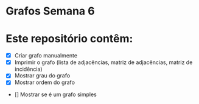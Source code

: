 # Grafos Semana 6

# Este repositório contêm:

- [x] Criar grafo manualmente
- [x] Imprimir o grafo (lista de adjacências, matriz de adjacências, matriz de incidência)
- [x] Mostrar grau do grafo
- [x] Mostrar ordem do grafo
- [] Mostrar se é um grafo simples
